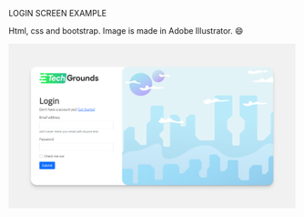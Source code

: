 LOGIN SCREEN EXAMPLE

Html, css and bootstrap.
Image is made in Adobe Illustrator. 😄

![](login-example.png)
